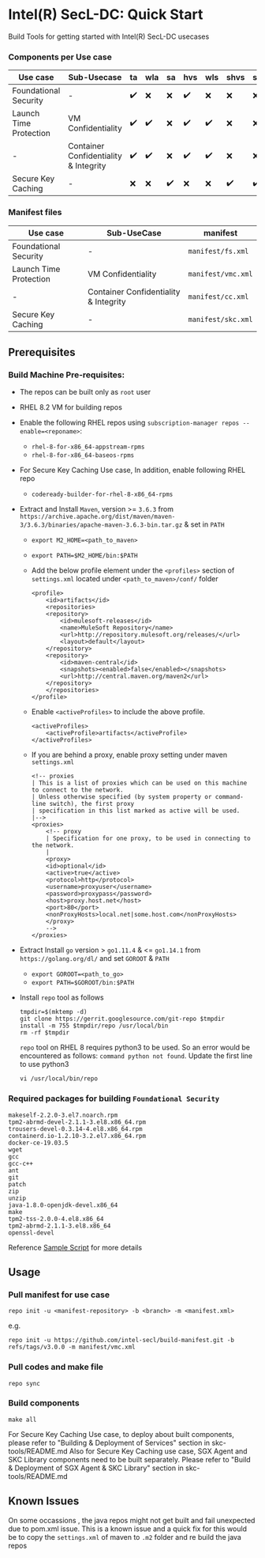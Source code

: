 # Intel(R) SecL-DC: Quick Start

Build Tools for getting started with Intel(R) SecL-DC usecases



### Components per Use case

Use case | Sub-Usecase | ta | wla | sa | hvs | wls | shvs | sqvs | scs | kbs | ih | wpm | cms | aas
---------|---------|----|-----|----|-----|-----|------|------|-----|-----|----|-----|------|------
Foundational Security | \- | ✔️ | ❌ | ❌ | ✔️ | ❌ | ❌ | ❌ | ❌ | ❌ | ✔️ | ❌ | ✔️ | ✔️
Launch Time Protection | VM Confidentiality | ✔️ | ✔️ | ❌ | ✔️ | ✔️ | ❌ | ❌ | ❌ | ✔️ | ✔️ | ✔️ | ✔️ | ✔️
\- | Container Confidentiality   & Integrity | ✔️ | ✔️ | ❌ | ✔️ | ✔️ | ❌ | ❌ | ❌ | ✔️ | ✔️ | ✔️ | ✔️ | ✔️
Secure Key Caching | \- | ❌ | ❌ | ✔️ | ❌ | ❌ | ✔️ | ✔️ | ✔️ | ✔️ | ✔️ | ❌ | ✔️ | ✔️



### Manifest files

Use case | Sub-UseCase | manifest
---------|---------|----------
Foundational Security | \- | `manifest/fs.xml`
Launch Time Protection | VM Confidentiality | `manifest/vmc.xml`
\- | Container Confidentiality & Integrity | `manifest/cc.xml`
Secure Key Caching | \- | `manifest/skc.xml`



## Prerequisites

### Build Machine Pre-requisites:

* The repos can be built only as `root` user

* RHEL 8.2 VM for building repos

* Enable the following RHEL repos using `subscription-manager repos --enable=<reponame>`:

  * `rhel-8-for-x86_64-appstream-rpms`
  * `rhel-8-for-x86_64-baseos-rpms`

* For Secure Key Caching Use case, In addition, enable following RHEL repo
  * `codeready-builder-for-rhel-8-x86_64-rpms`

* Extract and Install `Maven`, version >= `3.6.3` from `https://archive.apache.org/dist/maven/maven-3/3.6.3/binaries/apache-maven-3.6.3-bin.tar.gz` & set in `PATH`

  * `export M2_HOME=<path_to_maven>`

  * `export PATH=$M2_HOME/bin:$PATH`

  * Add the below profile element under the `<profiles>` section of `settings.xml` located under `<path_to_maven>/conf/` folder

    ```
    <profile>
        <id>artifacts</id>
        <repositories>
        <repository>
            <id>mulesoft-releases</id>
            <name>MuleSoft Repository</name>
            <url>http://repository.mulesoft.org/releases/</url>
            <layout>default</layout>
        </repository>
        <repository>
            <id>maven-central</id>
            <snapshots><enabled>false</enabled></snapshots>
            <url>http://central.maven.org/maven2</url>
        </repository>
        </repositories>
    </profile>
    ```

  * Enable `<activeProfiles>` to include the above profile.

    ```
    <activeProfiles>
        <activeProfile>artifacts</activeProfile>
    </activeProfiles>
    ```

  * If you are behind a proxy, enable proxy setting under maven `settings.xml`

    ```
    <!-- proxies
    | This is a list of proxies which can be used on this machine to connect to the network.
    | Unless otherwise specified (by system property or command-line switch), the first proxy
    | specification in this list marked as active will be used.
    |-->
    <proxies>
        <!-- proxy
        | Specification for one proxy, to be used in connecting to the network.
        |
        <proxy>
        <id>optional</id>
        <active>true</active>
        <protocol>http</protocol>
        <username>proxyuser</username>
        <password>proxypass</password>
        <host>proxy.host.net</host>
        <port>80</port>
        <nonProxyHosts>local.net|some.host.com</nonProxyHosts>
        </proxy>
        -->
    </proxies>  
    ```

* Extract Install `go` version > `go1.11.4` & <= `go1.14.1` from `https://golang.org/dl/` and set `GOROOT` & `PATH`

  * `export GOROOT=<path_to_go>` 
  * `export PATH=$GOROOT/bin:$PATH`

* Install `repo` tool as follows

  ```shell
  tmpdir=$(mktemp -d)
  git clone https://gerrit.googlesource.com/git-repo $tmpdir
  install -m 755 $tmpdir/repo /usr/local/bin
  rm -rf $tmpdir
  ```
  
  `repo` tool on RHEL 8 requires python3 to be used. So an error would be encountered as follows: `command python not found`. Update the first line to use python3
  ```shell
  vi /usr/local/bin/repo
  ```

### Required packages for building `Foundational Security`

```
makeself-2.2.0-3.el7.noarch.rpm
tpm2-abrmd-devel-2.1.1-3.el8.x86_64.rpm
trousers-devel-0.3.14-4.el8.x86_64.rpm
containerd.io-1.2.10-3.2.el7.x86_64.rpm
docker-ce-19.03.5
wget
gcc
gcc-c++
ant
git
patch
zip
unzip
java-1.8.0-openjdk-devel.x86_64
make
tpm2-tss-2.0.0-4.el8.x86_64
tpm2-abrmd-2.1.1-3.el8.x86_64
openssl-devel
```

Reference [Sample Script](scripts/foundational-security-sample-prereq-script.sh) for more details

## Usage

### Pull manifest for use case

```shell
repo init -u <manifest-repository> -b <branch> -m <manifest.xml>
```

e.g.
```shell
repo init -u https://github.com/intel-secl/build-manifest.git -b refs/tags/v3.0.0 -m manifest/vmc.xml
```

### Pull codes and make file

```shell
repo sync
```

### Build components

```shell
make all
```
For Secure Key Caching Use case, to deploy about built components, please refer to "Building & Deployment of Services" section in skc-tools/README.md
Also for Secure Key Caching use case, SGX Agent and SKC Library components need to be built separately.
Please refer to "Build & Deployment of SGX Agent & SKC Library" section in  skc-tools/README.md

## Known Issues

On some occassions , the java repos might not get built and fail unexpected due to pom.xml issue. This is a known issue and a quick fix for this would be to copy the `settings.xml` of maven to `.m2` folder and re build the java repos






